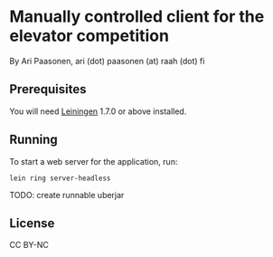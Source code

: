 # Manually controlled client for the elevator competition

By Ari Paasonen, ari (dot) paasonen (at) raah (dot) fi

## Prerequisites

You will need [Leiningen][1] 1.7.0 or above installed.

[1]: https://github.com/technomancy/leiningen

## Running

To start a web server for the application, run:

    lein ring server-headless

TODO: create runnable uberjar

## License

CC BY-NC
